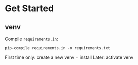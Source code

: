 # Get Started

## venv

Compile `requirements.in`:
```
pip-compile requirements.in -o requirements.txt
```


First time only: create a new venv + install 
Later: activate venv